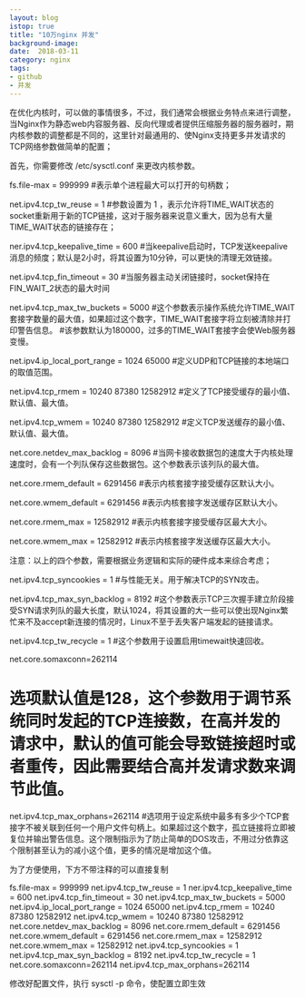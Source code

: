 ```yaml
---
layout: blog
istop: true
title: "10万nginx 并发"
background-image:
date:  2018-03-11
category: nginx
tags:
- github
- 并发
---
```


在优化内核时，可以做的事情很多，不过，我们通常会根据业务特点来进行调整，当Nginx作为静态web内容服务器、反向代理或者提供压缩服务器的服务器时，期内核参数的调整都是不同的，这里针对最通用的、使Nginx支持更多并发请求的TCP网络参数做简单的配置；

首先，你需要修改 /etc/sysctl.conf 来更改内核参数。

fs.file-max = 999999
#表示单个进程最大可以打开的句柄数；

net.ipv4.tcp_tw_reuse = 1
#参数设置为 1 ，表示允许将TIME_WAIT状态的socket重新用于新的TCP链接，这对于服务器来说意义重大，因为总有大量TIME_WAIT状态的链接存在；

ner.ipv4.tcp_keepalive_time = 600
#当keepalive启动时，TCP发送keepalive消息的频度；默认是2小时，将其设置为10分钟，可以更快的清理无效链接。

net.ipv4.tcp_fin_timeout = 30 
#当服务器主动关闭链接时，socket保持在FIN_WAIT_2状态的最大时间

net.ipv4.tcp_max_tw_buckets = 5000
#这个参数表示操作系统允许TIME_WAIT套接字数量的最大值，如果超过这个数字，TIME_WAIT套接字将立刻被清除并打印警告信息。
#该参数默认为180000，过多的TIME_WAIT套接字会使Web服务器变慢。

net.ipv4.ip_local_port_range = 1024 65000 
#定义UDP和TCP链接的本地端口的取值范围。

net.ipv4.tcp_rmem = 10240 87380 12582912 
#定义了TCP接受缓存的最小值、默认值、最大值。

net.ipv4.tcp_wmem = 10240 87380 12582912 
#定义TCP发送缓存的最小值、默认值、最大值。

net.core.netdev_max_backlog = 8096 
#当网卡接收数据包的速度大于内核处理速度时，会有一个列队保存这些数据包。这个参数表示该列队的最大值。

net.core.rmem_default = 6291456 
#表示内核套接字接受缓存区默认大小。

net.core.wmem_default = 6291456 
#表示内核套接字发送缓存区默认大小。

net.core.rmem_max = 12582912 
#表示内核套接字接受缓存区最大大小。

net.core.wmem_max = 12582912 
#表示内核套接字发送缓存区最大大小。

注意：以上的四个参数，需要根据业务逻辑和实际的硬件成本来综合考虑；

net.ipv4.tcp_syncookies = 1
#与性能无关。用于解决TCP的SYN攻击。

net.ipv4.tcp_max_syn_backlog = 8192
#这个参数表示TCP三次握手建立阶段接受SYN请求列队的最大长度，默认1024，将其设置的大一些可以使出现Nginx繁忙来不及accept新连接的情况时，Linux不至于丢失客户端发起的链接请求。

net.ipv4.tcp_tw_recycle = 1 
#这个参数用于设置启用timewait快速回收。

net.core.somaxconn=262114 
# 选项默认值是128，这个参数用于调节系统同时发起的TCP连接数，在高并发的请求中，默认的值可能会导致链接超时或者重传，因此需要结合高并发请求数来调节此值。

net.ipv4.tcp_max_orphans=262114 
#选项用于设定系统中最多有多少个TCP套接字不被关联到任何一个用户文件句柄上。如果超过这个数字，孤立链接将立即被复位并输出警告信息。这个限制指示为了防止简单的DOS攻击，不用过分依靠这个限制甚至认为的减小这个值，更多的情况是增加这个值。

为了方便使用，下方不带注释的可以直接复制

fs.file-max = 999999
net.ipv4.tcp_tw_reuse = 1
ner.ipv4.tcp_keepalive_time = 600
net.ipv4.tcp_fin_timeout = 30 
net.ipv4.tcp_max_tw_buckets = 5000
net.ipv4.ip_local_port_range = 1024 65000 
net.ipv4.tcp_rmem = 10240 87380 12582912 
net.ipv4.tcp_wmem = 10240 87380 12582912 
net.core.netdev_max_backlog = 8096 
net.core.rmem_default = 6291456 
net.core.wmem_default = 6291456 
net.core.rmem_max = 12582912 
net.core.wmem_max = 12582912 
net.ipv4.tcp_syncookies = 1
net.ipv4.tcp_max_syn_backlog = 8192
net.ipv4.tcp_tw_recycle = 1 
net.core.somaxconn=262114 
net.ipv4.tcp_max_orphans=262114 

修改好配置文件，执行 sysctl -p 命令，使配置立即生效
